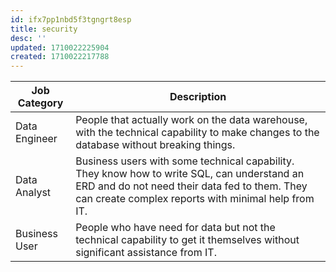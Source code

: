 ```yaml
---
id: ifx7pp1nbd5f3tgngrt8esp
title: security
desc: ''
updated: 1710022225904
created: 1710022217788
---
```



| Job Category  | Description                                                                                                                                                                                         |
| ------------- | --------------------------------------------------------------------------------------------------------------------------------------------------------------------------------------------------- |
| Data Engineer | People that actually work on the data warehouse, with the technical capability to make changes to the database without breaking things.                                                             |
| Data Analyst  | Business users with some technical capability. They know how to write SQL, can understand an ERD and do not need their data fed to them. They can create complex reports with minimal help from IT. |
| Business User | People who have need for data but not the technical capability to get it themselves without significant assistance from IT.